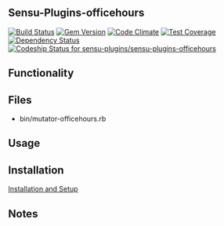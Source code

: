 ## Sensu-Plugins-officehours

[ ![Build Status](https://travis-ci.org/sensu-plugins/sensu-plugins-officehours.svg?branch=master)](https://travis-ci.org/sensu-plugins/sensu-plugins-officehours)
[![Gem Version](https://badge.fury.io/rb/sensu-plugins-officehours.svg)](http://badge.fury.io/rb/sensu-plugins-officehours)
[![Code Climate](https://codeclimate.com/github/sensu-plugins/sensu-plugins-officehours/badges/gpa.svg)](https://codeclimate.com/github/sensu-plugins/sensu-plugins-officehours)
[![Test Coverage](https://codeclimate.com/github/sensu-plugins/sensu-plugins-officehours/badges/coverage.svg)](https://codeclimate.com/github/sensu-plugins/sensu-plugins-officehours)
[![Dependency Status](https://gemnasium.com/sensu-plugins/sensu-plugins-officehours.svg)](https://gemnasium.com/sensu-plugins/sensu-plugins-officehours)
[![Codeship Status for sensu-plugins/sensu-plugins-officehours](https://codeship.com/projects/0e752030-ea2d-0132-4ff6-4602e60b2e9f/status?branch=master)](https://codeship.com/projects/83059)
## Functionality

## Files
 * bin/mutator-officehours.rb

## Usage

## Installation

[Installation and Setup](https://github.com/sensu-plugins/documentation/blob/master/user_docs/installation_instructions.md)

## Notes

